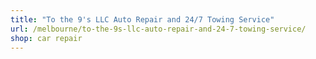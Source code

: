 ```yaml
---
title: "To the 9's LLC Auto Repair and 24/7 Towing Service"
url: /melbourne/to-the-9s-llc-auto-repair-and-24-7-towing-service/
shop: car repair
---
```

